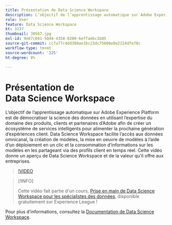 ```yaml
---
title: Présentation de Data Science Workspace
description: L’objectif de l’apprentissage automatique sur Adobe Experience Platform est de démocratiser la science des données en utilisant l’expertise du domaine des produits, clients et partenaires d’Adobe afin de créer un écosystème de services intelligents pour alimenter la prochaine génération d’expériences client. Data Science Workspace facilite l’accès aux données omnicanal, la création de modèles, la mise en oeuvre de modèles à l’aide d’un déploiement en un clic et la consommation d’informations sur les modèles en les partageant via des profils client en temps réel. Cette vidéo donne un aperçu de Data Science Workspace et de la valeur qu’il offre aux entreprises.
role: User
feature: Data Science Workspace
kt: 3137
thumbnail: 30567.jpg
exl-id: 9e67c041-50d4-4358-8200-6effaebc1b05
source-git-commit: cc7a77c4dd380ae1bc23dc75608e8e2224dfe78c
workflow-type: tm+mt
source-wordcount: '225'
ht-degree: 8%

---
```


# Présentation de Data Science Workspace

L’objectif de l’apprentissage automatique sur Adobe Experience Platform est de démocratiser la science des données en utilisant l’expertise du domaine des produits, clients et partenaires d’Adobe afin de créer un écosystème de services intelligents pour alimenter la prochaine génération d’expériences client. Data Science Workspace facilite l’accès aux données omnicanal, la création de modèles, la mise en oeuvre de modèles à l’aide d’un déploiement en un clic et la consommation d’informations sur les modèles en les partageant via des profils client en temps réel. Cette vidéo donne un aperçu de Data Science Workspace et de la valeur qu’il offre aux entreprises.

>[!VIDEO](https://video.tv.adobe.com/v/30567?quality=12&learn=on)

>[!INFO]
>
> Cette vidéo fait partie d&#39;un cours, [Prise en main de Data Science Workspace pour les spécialistes des données](https://experienceleague.adobe.com/?recommended=ExperiencePlatform-U-1-2021.1.dsw), disponible gratuitement sur Experience League !

Pour plus d’informations, consultez la [Documentation de Data Science Workspace](https://experienceleague.adobe.com/docs/experience-platform/data-science-workspace/home.html?lang=fr).